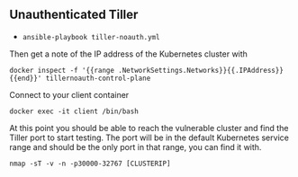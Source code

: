 ## Unauthenticated Tiller


- `ansible-playbook tiller-noauth.yml`

Then get a note of the IP address of the Kubernetes cluster with 

```
docker inspect -f '{{range .NetworkSettings.Networks}}{{.IPAddress}}{{end}}' tillernoauth-control-plane
```

Connect to your client container

```
docker exec -it client /bin/bash
```

At this point you should be able to reach the vulnerable cluster and find the Tiller port to start testing.  The port will be in the default Kubernetes service range and should be the only port in that range, you can find it with.

```
nmap -sT -v -n -p30000-32767 [CLUSTERIP]
```